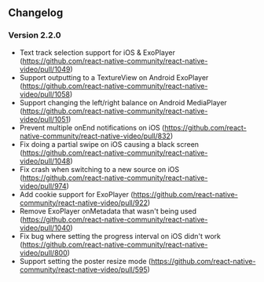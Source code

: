 ## Changelog

### Version 2.2.0
* Text track selection support for iOS & ExoPlayer (https://github.com/react-native-community/react-native-video/pull/1049)
* Support outputting to a TextureView on Android ExoPlayer (https://github.com/react-native-community/react-native-video/pull/1058)
* Support changing the left/right balance on Android MediaPlayer (https://github.com/react-native-community/react-native-video/pull/1051)
* Prevent multiple onEnd notifications on iOS (https://github.com/react-native-community/react-native-video/pull/832)
* Fix doing a partial swipe on iOS causing a black screen (https://github.com/react-native-community/react-native-video/pull/1048)
* Fix crash when switching to a new source on iOS (https://github.com/react-native-community/react-native-video/pull/974)
* Add cookie support for ExoPlayer (https://github.com/react-native-community/react-native-video/pull/922)
* Remove ExoPlayer onMetadata that wasn't being used (https://github.com/react-native-community/react-native-video/pull/1040)
* Fix bug where setting the progress interval on iOS didn't work (https://github.com/react-native-community/react-native-video/pull/800)
* Support setting the poster resize mode (https://github.com/react-native-community/react-native-video/pull/595)
